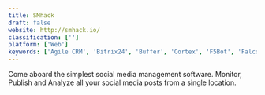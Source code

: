 ```yaml
---
title: SMhack
draft: false 
website: http://smhack.io/
classification: ['']
platform: ['Web']
keywords: ['Agile CRM', 'Bitrix24', 'Buffer', 'Cortex', 'F5Bot', 'Falcon.io', 'HootSuite', 'Kontentino', 'Loomly', 'MailChimp', 'NUVI', 'Oktopost', 'PromoRepublic', 'Reveal', 'Salesforce Marketing Cloud', 'Stacker', 'TapClicks', 'TweetDeck', 'eClincher']
---
```

Come aboard the simplest social media management software. Monitor, Publish and Analyze all your social media posts from a single location.
